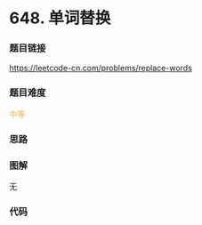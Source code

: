 # 648. 单词替换

### 题目链接

https://leetcode-cn.com/problems/replace-words

### 题目难度

<font color=#F0AD4E>中等</font>

### 思路



### 图解

无

### 代码

```python
```
